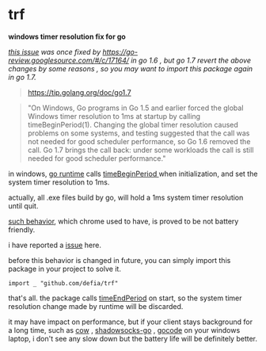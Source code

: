 trf
===

**windows timer resolution fix for go**

_[this issue](https://github.com/golang/go/issues/8687) was once fixed by https://go-review.googlesource.com/#/c/17164/ in go 1.6 , but go 1.7 revert the above changes by some reasons , so you may want to import this package again in go 1.7._

> https://tip.golang.org/doc/go1.7

> "On Windows, Go programs in Go 1.5 and earlier forced the global Windows timer resolution to 1ms at startup by calling timeBeginPeriod(1). Changing the global timer resolution caused problems on some systems, and testing suggested that the call was not needed for good scheduler performance, so Go 1.6 removed the call. Go 1.7 brings the call back: under some workloads the call is still needed for good scheduler performance."








in windows, [go runtime](http://golang.org/src/pkg/runtime/os_windows.c?s=#L99) calls [ timeBeginPeriod ](http://msdn.microsoft.com/en-us/library/windows/desktop/dd757624(v=vs.85).aspx ) when initialization, and set the system timer resolution to 1ms.

actually, all .exe files build by go, will hold a 1ms system timer resolution until quit.

[ such behavior](https://code.google.com/p/chromium/issues/detail?id=153139), which chrome used to have, is proved to be not battery friendly.


i have reported a [issue](https://github.com/golang/go/issues/8687) here.

before this behavior is changed in future, you can simply import this package in your project to solve it.

	import _ "github.com/defia/trf"

that's all. the package calls [timeEndPeriod](http://msdn.microsoft.com/en-us/library/windows/desktop/dd757626%28v=vs.85%29.aspx) on start, so the system timer resolution change made by runtime will be discarded.


it may have impact on performance, but if your client stays background for a long time, such as [cow](https://github.com/cyfdecyf/cow) , [shadowsocks-go](https://github.com/shadowsocks/shadowsocks-go) , [gocode](https://github.com/nsf/gocode) on your windows laptop, i don't see any slow down but the battery life will be definitely better.

